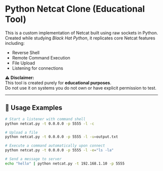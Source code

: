 # Python Netcat Clone (Educational Tool)

This is a custom implementation of Netcat built using raw sockets in Python.  
Created while studying *Black Hat Python*, it replicates core Netcat features including:

- Reverse Shell
- Remote Command Execution
- File Upload
- Listening for connections

⚠️ **Disclaimer:**  
This tool is created purely for **educational purposes**.  
Do not use it on systems you do not own or have explicit permission to test.

---

## 🧪 Usage Examples

```bash
# Start a listener with command shell
python netcat.py -t 0.0.0.0 -p 5555 -l -c

# Upload a file
python netcat.py -t 0.0.0.0 -p 5555 -l -u=output.txt

# Execute a command automatically upon connect
python netcat.py -t 0.0.0.0 -p 5555 -l -e="ls -la"

# Send a message to server
echo "hello" | python netcat.py -t 192.168.1.10 -p 5555
